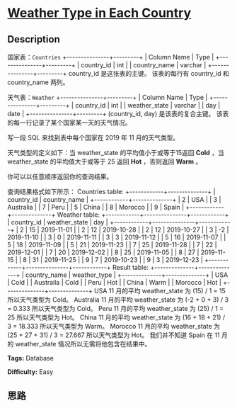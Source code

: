 # [Weather Type in Each Country][title]

## Description

国家表：`Countries`
            +---------------+---------+    | Column Name   | Type    |    +---------------+---------+    | country_id    | int     |    | country_name  | varchar |    +---------------+---------+    country_id 是这张表的主键。    该表的每行有 country_id 和 country_name 两列。    



天气表：`Weather`
            +---------------+---------+    | Column Name   | Type    |    +---------------+---------+    | country_id    | int     |    | weather_state | varchar |    | day           | date    |    +---------------+---------+    (country_id, day) 是该表的复合主键。    该表的每一行记录了某个国家某一天的天气情况。    



写一段 SQL 来找到表中每个国家在 2019 年 11 月的天气类型。

天气类型的定义如下：当 weather_state 的平均值小于或等于15返回 **Cold** ，当 weather_state 的平均值大于或等于 25
返回 **Hot** ，否则返回  **Warm** 。

你可以以任意顺序返回你的查询结果。

查询结果格式如下所示：
            Countries table:    +------------+--------------+    | country_id | country_name |    +------------+--------------+    | 2          | USA          |    | 3          | Australia    |    | 7          | Peru         |    | 5          | China        |    | 8          | Morocco      |    | 9          | Spain        |    +------------+--------------+    Weather table:    +------------+---------------+------------+    | country_id | weather_state | day        |    +------------+---------------+------------+    | 2          | 15            | 2019-11-01 |    | 2          | 12            | 2019-10-28 |    | 2          | 12            | 2019-10-27 |    | 3          | -2            | 2019-11-10 |    | 3          | 0             | 2019-11-11 |    | 3          | 3             | 2019-11-12 |    | 5          | 16            | 2019-11-07 |    | 5          | 18            | 2019-11-09 |    | 5          | 21            | 2019-11-23 |    | 7          | 25            | 2019-11-28 |    | 7          | 22            | 2019-12-01 |    | 7          | 20            | 2019-12-02 |    | 8          | 25            | 2019-11-05 |    | 8          | 27            | 2019-11-15 |    | 8          | 31            | 2019-11-25 |    | 9          | 7             | 2019-10-23 |    | 9          | 3             | 2019-12-23 |    +------------+---------------+------------+    Result table:    +--------------+--------------+    | country_name | weather_type |    +--------------+--------------+    | USA          | Cold         |    | Austraila    | Cold         |    | Peru         | Hot          |    | China        | Warm         |    | Morocco      | Hot          |    +--------------+--------------+    USA 11 月的平均 weather_state 为 (15) / 1 = 15 所以天气类型为 Cold。    Australia 11 月的平均 weather_state 为 (-2 + 0 + 3) / 3 = 0.333 所以天气类型为 Cold。    Peru 11 月的平均 weather_state 为 (25) / 1 = 25 所以天气类型为 Hot。    China 11 月的平均 weather_state 为 (16 + 18 + 21) / 3 = 18.333 所以天气类型为 Warm。    Morocco 11 月的平均 weather_state 为 (25 + 27 + 31) / 3 = 27.667 所以天气类型为 Hot。    我们并不知道 Spain 在 11 月的 weather_state 情况所以无需将他包含在结果中。    


**Tags:** Database

**Difficulty:** Easy

## 思路

[title]: https://leetcode-cn.com/problems/weather-type-in-each-country
